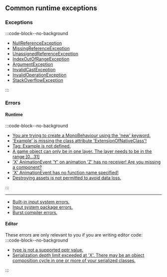 ## Common runtime exceptions
### Exceptions

:::code-block--no-background
- [NullReferenceException](Runtime%20Exceptions/NullReferenceException.md)
- [MissingReferenceException](Runtime%20Exceptions/MissingReferenceException.md)
- [UnassignedReferenceException](Runtime%20Exceptions/UnassignedReferenceException.md)
- [IndexOutOfRangeException](Runtime%20Exceptions/IndexOutOfRangeException.md)
- [ArgumentException](Runtime%20Exceptions/ArgumentException.md)
- [InvalidCastException](Runtime%20Exceptions/InvalidCastException.md)
- [InvalidOperationException](Runtime%20Exceptions/InvalidOperationException.md)
- [StackOverflowException](Runtime%20Exceptions/StackOverflowException.md)

:::

### Errors
#### Runtime
:::code-block--no-background
- [You are trying to create a MonoBehaviour using the 'new' keyword.](Runtime%20Errors/MonoBehaviourNew.md)
- ['Example' is missing the class attribute 'ExtensionOfNativeClass'!](../Scripts/Loading%20Issues.md)
- [Tag: Example is not defined.](Runtime%20Errors/Undefined%20Tag.md)
- [A game object can only be in one layer. The layer needs to be in the range [0...31]](Runtime%20Errors/Undefined%20Layer.md)
- ['X' AnimationEvent 'Y' on animation 'Z' has no receiver! Are you missing a component?](../../Animation/Animation%20Event/Receivers.md)
- ['X' AnimationEvent has no function name specified!](../../Animation/Animation%20Event/Functions.md)
- [Destroying assets is not permitted to avoid data loss.](Runtime%20Errors/Destroying%20Assets.md)

:::  

---
- [Built-in input system errors.](../Input/Built-In%20Input.md)  
- [Input system package errors.](../Input/Input%20System/Errors.md)
- [Burst compiler errors.](../Jobs%20And%20Burst/Burst%20Errors.md)
 
#### Editor
These errors are only relevant to you if you are writing editor code:  
:::code-block--no-background
- [type is not a supported pptr value.](Runtime%20Errors/ObjectReferenceValue%20Error.md)
- [Serialization depth limit exceeded at 'X'. There may be an object composition cycle in one or more of your serialized classes.](Runtime%20Errors/Serialization%20Depth%20Limit.md)

:::